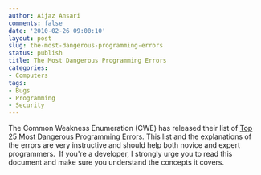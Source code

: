 ```yaml
---
author: Aijaz Ansari
comments: false
date: '2010-02-26 09:00:10'
layout: post
slug: the-most-dangerous-programming-errors
status: publish
title: The Most Dangerous Programming Errors
categories:
- Computers
tags:
- Bugs
- Programming
- Security
---
```


<!-- ai l /wp/Mac-00117-IMG_6318_2.jpg /wp/Mac-00117-IMG_6318_2-285x190.jpg 285 190 Streams at the Great Smoky Mountains -->

The Common Weakness Enumeration (CWE) has released their list of [Top 25 Most Dangerous Programming Errors](http://cwe.mitre.org/top25/). This list and the
explanations of the errors are very instructive and should help both novice
and expert programmers.  If you're a developer, I strongly urge you to read
this document and make sure you understand the concepts it covers.
